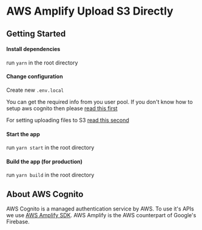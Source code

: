 # AWS Amplify Upload S3 Directly


## Getting Started

#### Install dependencies

run `yarn` in the root directory

#### Change configuration

Create new `.env.local`

You can get the required info from you user pool. If you don't know how to setup aws cognito then please [read this first](https://dev.to/mubbashir10/implement-auth-in-react-easily-using-aws-cognito-5bhi)

For setting uploading files to S3 [read this second ](https://medium.com/@anjanava.biswas/uploading-files-to-aws-s3-from-react-app-using-aws-amplify-b286dbad2dd7)

#### Start the app

run `yarn start` in the root directory

#### Build the app (for production)

run `yarn build` in the root directory

## About AWS Cognito

AWS Cognito is a managed authentication service by AWS. To use it's APIs we use [AWS Amplify SDK](https://docs.amplify.aws/lib/auth/getting-started/q/platform/js#create-authentication-service). AWS Amplify is the AWS counterpart of Google's Firebase.
